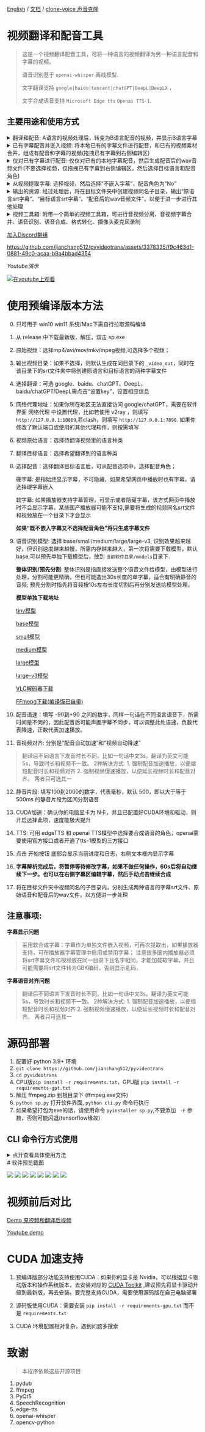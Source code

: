 [English](./README_ENG.md) / [文档](https://v.wonyes.org/preview.html) / [clone-voice 声音克隆](https://github.com/jianchang512/clone-voice)

# 视频翻译和配音工具

>
> 这是一个视频翻译配音工具，可将一种语言的视频翻译为另一种语言配音和字幕的视频。
>
> 语音识别基于 `openai-whisper` 离线模型.
>
> 文字翻译支持 `google|baidu|tencent|chatGPT|DeepL|DeepLX` ，
>
> 文字合成语音支持 `Microsoft Edge tts` `Openai TTS-1`.
>

## 主要用途和使用方式
<details>
<summary>翻译和配音: A语言的视频处理后，转变为B语言配音的视频，并显示B语言字幕</summary>

----
<p>
点击选择待翻译的视频文件，然后依次选定源视频语言、目标语言、配音类型和角色、字幕嵌入类型，开始执行
</p>

----
</details>


<details>
<summary>已有字幕配音并嵌入视频: 将本地已有的字幕文件进行配音，和已有的视频素材合并，组成有配音和字幕的视频(拖拽已有字幕到右侧编辑区)</summary>

----
<p>
选择本地打算添加字幕或配音的视频，然后将已有的字幕文件拖拽到右侧字幕区，选定源语言和目标语言、配音类型和角色，开始执行
</p>

----
</details>

<details>
<summary>仅对已有字幕进行配音: 仅仅对已有的本地字幕配音，然后生成配音后的wav音频文件(不要选择视频，仅拖拽已有字幕到右侧编辑区，然后选择目标语言和配音角色)</summary>

----
<p>
将本地的字幕文件拖拽到右侧字幕编辑器，然后选择目标语言、配音类型和角色，开始执行
</p>

----
</details>

<details>

<summary>从视频提取字幕: 选择视频，然后选择“不嵌入字幕”，配音角色为“No”</summary>

----
<p>选择视频文件，选择视频源语言，其他无需选择，开始执行</p>

----
</details>

<details>
<summary>输出的资源: 经过处理后，将在目标文件夹中创建视频同名子目录，输出“原语言srt字幕”、“目标语言srt字幕”、“配音后的wav音频文件”，以便于进一步进行其他处理</summary>

----
<p>根据你的选择情况， 在目标文件夹下会生成 源语言字幕.srt、目标语言字幕.srt、源声音.wav、配音后.wav、未截断配音-nocut.wav，以便进行其他处理</p>

----
</details>

<details>
<summary>视频工具箱: 附带一个简单的视频工具箱，可进行音视频分离、音视频字幕合并、语音识别、语音合成、格式转化、摄像头麦克风录制</summary>

----
<p>点击菜单栏-工具-视频工具箱，如图![](./images/p6.png)</p>

----
</details>



[加入Discord群组](https://discord.gg/evkPeKJddD)

https://github.com/jianchang512/pyvideotrans/assets/3378335/f9c463d1-0881-49c0-acaa-b9a4bbad4354

*Youtube演示*

[![在youtube上观看](https://img.youtube.com/vi/skLtE1XnO6Q/hqdefault.jpg)](https://www.youtube.com/watch?v=skLtE1XnO6Q)


# 使用预编译版本方法

0. 只可用于 win10 win11 系统/Mac下需自行拉取源码编译

1. 从 release 中下载最新版，解压，双击 sp.exe

2. 原始视频：选择mp4/avi/mov/mkv/mpeg视频,可选择多个视频；

3. 输出视频目录：如果不选择，则默认生成在同目录下的 `_video_out`，同时在该目录下的srt文件夹中将创建原语言和目标语言的两种字幕文件

4. 选择翻译：可选 google、baidu、chatGPT、DeepL， baidu/chatGPT/DeepL需点击“设置key”，设置相应信息

5. 网络代理地址：如果你所在地区无法直接访问 google/chatGPT，需要在软件界面 网络代理 中设置代理，比如若使用 v2ray ，则填写 `http://127.0.0.1:10809`,若clash，则填写 `http://127.0.0.1:7890`. 如果你修改了默认端口或使用的其他代理软件，则按需填写

6. 视频原始语言：选择待翻译视频里的语言种类

7. 翻译目标语言：选择希望翻译到的语言种类

8. 选择配音：选择翻译目标语言后，可从配音选项中，选择配音角色；
   
   硬字幕: 是指始终显示字幕，不可隐藏，如果希望网页中播放时也有字幕，请选择硬字幕嵌入

   软字幕: 如果播放器支持字幕管理，可显示或者隐藏字幕，该方式网页中播放时不会显示字幕，某些国产播放器可能不支持,需要将生成的视频同名srt文件和视频放在一个目录下才会显示

   **如果“既不嵌入字幕又不选择配音角色”将只生成字幕文件**

9. 语音识别模型: 选择 base/small/medium/large/large-v3, 识别效果越来越好，但识别速度越来越慢，所需内存越来越大，第一次将需要下载模型，默认 base,可以预先单独下载模型后，放到 `当前软件目录/models`目录下.

   **整体识别/预先分割**: 整体识别是指直接发送整个语音文件给模型，由模型进行处理，分割可能更精确，但也可能造出30s长度的单字幕，适合有明确静音的音频;  预先分割时指先将音频按10s左右长度切割后再分别发送给模型处理。

   **模型单独下载地址**

    [tiny模型](https://openaipublic.azureedge.net/main/whisper/models/65147644a518d12f04e32d6f3b26facc3f8dd46e5390956a9424a650c0ce22b9/tiny.pt)
    
    [base模型](https://openaipublic.azureedge.net/main/whisper/models/ed3a0b6b1c0edf879ad9b11b1af5a0e6ab5db9205f891f668f8b0e6c6326e34e/base.pt)

    [small模型](https://openaipublic.azureedge.net/main/whisper/models/9ecf779972d90ba49c06d968637d720dd632c55bbf19d441fb42bf17a411e794/small.pt)

    [medium模型](https://openaipublic.azureedge.net/main/whisper/models/345ae4da62f9b3d59415adc60127b97c714f32e89e936602e85993674d08dcb1/medium.pt)

    [large模型](https://openaipublic.azureedge.net/main/whisper/models/e4b87e7e0bf463eb8e6956e646f1e277e901512310def2c24bf0e11bd3c28e9a/large.pt)

    [large-v3模型](https://openaipublic.azureedge.net/main/whisper/models/e5b1a55b89c1367dacf97e3e19bfd829a01529dbfdeefa8caeb59b3f1b81dadb/large-v3.pt)

    [VLC解码器下载](https://www.videolan.org/vlc/)

    [FFmepg下载(编译版已自带)](https://www.ffmpeg.org/)

10. 配音语速：填写 -90到+90 之间的数字，同样一句话在不同语言语音下，所需时间是不同的，因此配音后可能声画字幕不同步，可以调整此处语速，负数代表降速，正数代表加速播放。

11. 音视频对齐: 分别是“配音自动加速”和“视频自动降速”

>
> 翻译后不同语言下发音时长不同，比如一句话中文3s，翻译为英文可能5s，导致时长和视频不一致。
> 2种解决方式:
>     1. 强制配音加速播放，以便缩短配音时长和视频对齐
>     2. 强制视频慢速播放，以便延长视频时长和配音对齐。
> 两者只可选其一
>  
 
  
12. 静音片段: 填写100到2000的数字，代表毫秒，默认 500，即以大于等于 500ms 的静音片段为区间分割语音

13. CUDA加速：确认你的电脑显卡为 N卡，并且已配置好CUDA环境和驱动，则开启选择此项，速度能极大提升

14. TTS: 可用 edgeTTS 和 openai TTS模型中选择要合成语音的角色，openai需要使用官方接口或者开通了tts-1模型的三方接口

15. 点击 开始按钮 底部会显示当前进度和日志，右侧文本框内显示字幕

16. **字幕解析完成后，将暂停等待修改字幕，如果不做任何操作，60s后将自动继续下一步。也可以在右侧字幕区编辑字幕，然后手动点击继续合成**

17. 将在目标文件夹中视频同名的子目录内，分别生成两种语言的字幕srt文件、原始语音和配音后的wav文件，以方便进一步处理


## 注意事项:

**字幕显示问题**
> 
> 采用软合成字幕：字幕作为单独文件嵌入视频，可再次提取出，如果播放器支持，可在播放器字幕管理中启用或禁用字幕；
> 注意很多国内播放器必须将srt字幕文件和视频放在同一目录下且名字相同，才能加载软字幕，并且可能需要将srt文件转为GBK编码，否则显示乱码，
> 

**字幕语音对齐问题**

> 翻译后不同语言下发音时长不同，比如一句话中文3s，翻译为英文可能5s，导致时长和视频不一致。
> 2种解决方式:
>     1. 强制配音加速播放，以便缩短配音时长和视频对齐
>     2. 强制视频慢速播放，以便延长视频时长和配音对齐。
> 两者只可选其一



# 源码部署

1. 配置好 python 3.9+ 环境
2. `git clone https://github.com/jianchang512/pyvideotrans`
3. `cd pyvideotrans`
4. CPU版`pip install -r requirements.txt`，GPU版 `pip install -r requirements-gpt.txt`
5. 解压 ffmpeg.zip 到根目录下 (ffmpeg.exe文件)
6. `python sp.py` 打开软件界面, `python cli.py` 命令行执行
7. 如果希望打包为exe的话，请使用命令 `pyinstaller sp.py`,不要添加 ` -F` 参数，否则可能闪退(tensorflow缘故)

## CLI 命令行方式使用
<details>
<summary>点开查看具体使用方法</summary>

>
> 按照上述源码部署方式部署好后，执行 `python cli.py`，可在命令行下执行
> 

### 支持的参数

**--source_mp4**： 【必填】待翻译视频路径，以.mp4结尾

**--target_dir**：  翻译后视频存放位置，默认存放源视频目录下的 _video_out 文件夹

**--source_language**：视频语言代码,默认`en` ( zh-cn | zh-tw | en | fr | de | ja | ko | ru | es | th | it | pt | vi | ar )

**--target_language**：目标语言代码,默认`zh-cn` ( zh-cn | zh-tw | en | fr | de | ja | ko | ru | es | th | it | pt | vi | ar )

    zh-cn: Simplified_Chinese
    zh-tw: Traditional_Chinese
    en: English
    fr: French
    de: German
    ja: Japanese
    ko: Korean
    ru: Russian
    es: Spanish
    th: Thai
    it: Italian
    pt: Portuguese
    vi: Vietnamese
    ar: Arabic


**--proxy**：填写 http 代理地址，默认 None,如果所在地区无法访问google，需要填写，例如: `http://127.0.0.1:10809`

**--subtitle_type**：1 嵌入硬字幕，2 嵌入软字幕。

    硬字幕: 是指始终显示字幕，不可隐藏，如果希望网页中播放时也有字幕，请选择硬字幕嵌入

    软字幕: 如果播放器支持字幕管理，可显示或者隐藏字幕，该方式网页中播放时不会显示字幕，某些国产播放器可能不支持


**--voice_role**：根据所选目标语言代码，填写对应的角色名，注意角色名的前2个字母需要和目标语言代码的前2个字母一致，如果不知道该怎么填写，执行`python cli.py show_vioce` 将显示每种语言对应可用的角色名称

	zh: zh-HK-HiuGaaiNeural, zh-HK-HiuMaanNeural, zh-HK-WanLungNeural, zh-CN-XiaoxiaoNeural, zh-CN-XiaoyiNeural, zh-CN-YunjianNeural, zh-CN-YunxiNeural
    , zh-CN-YunxiaNeural, zh-CN-YunyangNeural, zh-CN-liaoning-XiaobeiNeural, zh-TW-HsiaoChenNeural, zh-TW-YunJheNeural, zh-TW-HsiaoYuNeural, zh-CN-shaa
    nxi-XiaoniNeural
    en: en-AU-NatashaNeural, en-AU-WilliamNeural, en-CA-ClaraNeural, en-CA-LiamNeural, en-HK-SamNeural, en-HK-YanNeural, en-IN-NeerjaExpressiveNeural,
    en-IN-NeerjaNeural, en-IN-PrabhatNeural, en-IE-ConnorNeural, en-IE-EmilyNeural, en-KE-AsiliaNeural, en-KE-ChilembaNeural, en-NZ-MitchellNeural, en-
    NZ-MollyNeural, en-NG-AbeoNeural, en-NG-EzinneNeural, en-PH-JamesNeural, en-PH-RosaNeural, en-SG-LunaNeural, en-SG-WayneNeural, en-ZA-LeahNeural, e
    n-ZA-LukeNeural, en-TZ-ElimuNeural, en-TZ-ImaniNeural, en-GB-LibbyNeural, en-GB-MaisieNeural, en-GB-RyanNeural, en-GB-SoniaNeural, en-GB-ThomasNeur
    al, en-US-AriaNeural, en-US-AnaNeural, en-US-ChristopherNeural, en-US-EricNeural, en-US-GuyNeural, en-US-JennyNeural, en-US-MichelleNeural, en-US-R
    ogerNeural, en-US-SteffanNeural
    fr: fr-BE-CharlineNeural, fr-BE-GerardNeural, fr-CA-AntoineNeural, fr-CA-JeanNeural, fr-CA-SylvieNeural, fr-FR-DeniseNeural, fr-FR-EloiseNeural, fr
    -FR-HenriNeural, fr-CH-ArianeNeural, fr-CH-FabriceNeural
    de: de-AT-IngridNeural, de-AT-JonasNeural, de-DE-AmalaNeural, de-DE-ConradNeural, de-DE-KatjaNeural, de-DE-KillianNeural, de-CH-JanNeural, de-CH-Le
    niNeural    
    ja: ja-JP-KeitaNeural, ja-JP-NanamiNeural
    ko: ko-KR-InJoonNeural, ko-KR-SunHiNeural    
    ru: ru-RU-DmitryNeural, ru-RU-SvetlanaNeural
    es: es-AR-ElenaNeural, es-AR-TomasNeural, es-BO-MarceloNeural, es-BO-SofiaNeural, es-CL-CatalinaNeural, es-CL-LorenzoNeural, es-CO-GonzaloNeural, e
    s-CO-SalomeNeural, es-CR-JuanNeural, es-CR-MariaNeural, es-CU-BelkysNeural, es-CU-ManuelNeural, es-DO-EmilioNeural, es-DO-RamonaNeural, es-EC-Andre
    aNeural, es-EC-LuisNeural, es-SV-LorenaNeural, es-SV-RodrigoNeural, es-GQ-JavierNeural, es-GQ-TeresaNeural, es-GT-AndresNeural, es-GT-MartaNeural,
    es-HN-CarlosNeural, es-HN-KarlaNeural, es-MX-DaliaNeural, es-MX-JorgeNeural, es-NI-FedericoNeural, es-NI-YolandaNeural, es-PA-MargaritaNeural, es-P
    A-RobertoNeural, es-PY-MarioNeural, es-PY-TaniaNeural, es-PE-AlexNeural, es-PE-CamilaNeural, es-PR-KarinaNeural, es-PR-VictorNeural, es-ES-AlvaroNe
    ural, es-ES-ElviraNeural, es-US-AlonsoNeural, es-US-PalomaNeural, es-UY-MateoNeural, es-UY-ValentinaNeural, es-VE-PaolaNeural, es-VE-SebastianNeura
    l
	th: th-TH-NiwatNeural, th-TH-PremwadeeNeural
	it: it-IT-DiegoNeural, it-IT-ElsaNeural, it-IT-IsabellaNeural
	pt: pt-BR-AntonioNeural, pt-BR-FranciscaNeural, pt-PT-DuarteNeural, pt-PT-RaquelNeural
    vi: vi-VN-HoaiMyNeural, vi-VN-NamMinhNeural
	ar: ar-DZ-AminaNeural, ar-DZ-IsmaelNeural, ar-BH-AliNeural, ar-BH-LailaNeural, ar-EG-SalmaNeural, ar-EG-ShakirNeural, ar-IQ-BasselNeural, ar-IQ-Ran
    aNeural, ar-JO-SanaNeural, ar-JO-TaimNeural, ar-KW-FahedNeural, ar-KW-NouraNeural, ar-LB-LaylaNeural, ar-LB-RamiNeural, ar-LY-ImanNeural, ar-LY-Oma
    rNeural, ar-MA-JamalNeural, ar-MA-MounaNeural, ar-OM-AbdullahNeural, ar-OM-AyshaNeural, ar-QA-AmalNeural, ar-QA-MoazNeural, ar-SA-HamedNeural, ar-S
    A-ZariyahNeural, ar-SY-AmanyNeural, ar-SY-LaithNeural, ar-TN-HediNeural, ar-TN-ReemNeural, ar-AE-FatimaNeural, ar-AE-HamdanNeural, ar-YE-MaryamNeural, ar-YE-SalehNeural

**--voice_rate**：负数降低配音语速，正数加快配音语速，默认`0`

**--voice_silence**: 输入100-2000之间的数字，表示静音段的最小毫秒，默认为 500。

**--voice_autorate**: 如果翻译后的音频时长超过原时长，是否强制加速播放翻译后的音频，以便对齐时长

**--whisper_model**: 默认为base，可选 base / small / medium / large，效果越来好，速度越来越慢。



**cli示例**

`python cli.py --source_mp4 "D:/video/ex.mp4" --source_language en --target_language zh-cn --proxy "http://127.0.0.1:10809" --voice_replace zh-CN-XiaoxiaoNeural`

上述意思是，将源语言为英文的 D:/video/ex.mp4 视频，翻译为中文视频，设置代理 http://127.0.0.1:10809 使用配音角色为 zh-CN-XiaoxiaoNeural

`python cli.py --source_mp4 "D:/video/ex.mp4" --source_language zh-cn --target_language en  --proxy "http://127.0.0.1"1080
9"  --voice_replace en-US-AriaNeural --voice_autorate  --whisper_model small`

上述意思是，将源语言为中文的 D:/video/ex.mp4 视频，翻译为英文视频，设置代理 http://127.0.0.1:10809 使用配音角色为 en-US-AriaNeural，如果翻译后的语音时长大于原语音，则自动加速，文字识别模型采用 small 模型

</details>
# 软件预览截图

![](./images/p1.png?b)
![](./images/p2.png?b)
![](./images/p3.png?b)
![](./images/p4.png?b)
![](./images/p5.png?b)
![](./images/p6.png?b)
![](./images/p7.png?b)
![](./images/cli.png?c)


# 视频前后对比

[Demo 原视频和翻译后视频](https://www.wonyes.org/demo.html)

[Youtube demo](https://youtu.be/skLtE1XnO6Q)


# CUDA 加速支持

1. 预编译版部分功能支持使用CUDA：如果你的显卡是 Nvidia，可以根据显卡驱动版本和操作系统版本，去安装对应的 
   [CUDA Toolkit](https://developer.nvidia.com/cuda-downloads) ,建议预先将显卡驱动升级到最新版，再去安装。要完整支持CUDA，需要使用源码版在自己电脑部署

2. 源码版使用CUDA：需要安装 `pip install -r requirements-gpu.txt` 而不是 `requirements.txt`

3. CUDA 环境配置相对复杂，遇到问题多搜索


# 致谢

> 本程序依赖这些开源项目

1. pydub
2. ffmpeg
3. PyQt5
4. SpeechRecognition
5. edge-tts
6. openai-whisper
7. opencv-python

